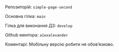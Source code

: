 Репозиторій: `simple-page-second`

Основна гілка: `main`

Гілка для виконання ДЗ: `develop`

Github ментора: `a1exalexander`

Коментарі: Мобільну версію робити не обов’язково.